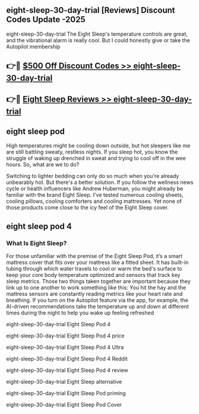 ## eight-sleep-30-day-trial [Reviews​] Discount Codes Update -2025

eight-sleep-30-day-trial The Eight Sleep's temperature controls are great, and the vibrational alarm is really cool. But I could honestly give or take the Autopilot membership

## 👉🔴 [$500 Off Discount Codes >> eight-sleep-30-day-trial](http://download.freeplayer.one?title=eight-sleep-30-day-trial&ref=18-ES)

## 👉🔴 [Eight Sleep Reviews >> eight-sleep-30-day-trial](http://download.freeplayer.one?title=eight-sleep-30-day-trial&ref=18-ES)

## eight sleep pod

High temperatures might be cooling down outside, but hot sleepers like me are still battling sweaty, restless nights. If you sleep hot, you know the struggle of waking up drenched in sweat and trying to cool off in the wee hours. So, what are we to do?

Switching to lighter bedding can only do so much when you're already unbearably hot. But there's a better solution. If you follow the wellness news cycle or health influencers like Andrew Huberman, you might already be familiar with the brand Eight Sleep. I've tested numerous cooling sheets, cooling pillows, cooling comforters and cooling mattresses. Yet none of those products come close to the icy feel of the Eight Sleep cover.

## eight sleep pod 4

### What Is Eight Sleep?

For those unfamiliar with the premise of the Eight Sleep Pod, it’s a smart mattress cover that fits over your mattress like a fitted sheet. It has built-in tubing through which water travels to cool or warm the bed's surface to keep your core body temperature optimized and sensors that track key sleep metrics. Those two things taken together are important because they link up to one another to work something like this: You hit the hay and the mattress sensors are constantly reading metrics like your heart rate and breathing. If you turn on the Autopilot feature via the app, for example, the AI-driven recommendations take the temperature up and down at different times during the night to help you wake up feeling refreshed

eight-sleep-30-day-trial Eight Sleep Pod 4

eight-sleep-30-day-trial Eight Sleep Pod 4 price

eight-sleep-30-day-trial Eight Sleep Pod 4 Ultra

eight-sleep-30-day-trial Eight Sleep Pod 4 Reddit

eight-sleep-30-day-trial Eight Sleep Pod 4 review

eight-sleep-30-day-trial Eight Sleep alternative

eight-sleep-30-day-trial Eight Sleep Pod priming

eight-sleep-30-day-trial Eight Sleep Pod Cover